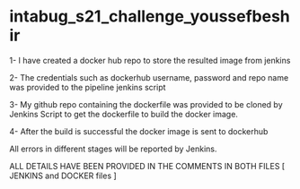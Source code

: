 # intabug_s21_challenge_youssefbeshir

1- I have created a docker hub repo to store the resulted image from jenkins

2- The credentials such as dockerhub username, password and repo name was provided to the pipeline jenkins script

3- My github repo containing the dockerfile was provided to be cloned by Jenkins Script to get the dockerfile to build the docker image.

4- After the build is successful the docker image is sent to dockerhub

All errors in different stages will be reported by Jenkins.

ALL DETAILS HAVE BEEN PROVIDED IN THE COMMENTS IN BOTH FILES [ JENKINS and DOCKER files ]



